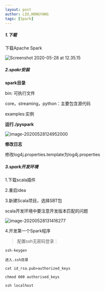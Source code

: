 ```yaml
---
layout: post
author: LIU,HONGYANG
tags: [Spark]
---
```








##### 1.下载

下载Apache Spark



![Screenshot 2020-05-28 at 12.35.15](https://tva1.sinaimg.cn/large/007S8ZIlgy1gf8288yyohj31160cwgo8.jpg)





##### 2.spakr安装

**spark目录**



bin: 可执行文件

core，streaming，python：主要包含源代码

examples:实例





**运行./pyspark**



![image-20200528124952000](https://tva1.sinaimg.cn/large/007S8ZIlgy1gf82jbbvgtj30vk06sq40.jpg)





**修改日志**



修改log4j.properties.template为log4j.properties





##### 3.spark开发环境





1.下载scala插件



2.重启idea



3.新建Scala项目，选择SBT包



scala开发环境中要注意开发版本匹配的问题



![image-20200528131416277](https://tva1.sinaimg.cn/large/007S8ZIlgy1gf838r4za6j313n0u0n79.jpg)





4.开发第一个Spark程序



> 配置ssh无密码登录：

```
ssh-keygen

进入.ssh目录

cat id_rsa.pub>authorized_keys

chmod 600 authorised_keys

ssh localhost
```





